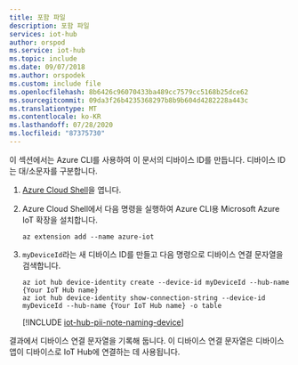 ```yaml
---
title: 포함 파일
description: 포함 파일
services: iot-hub
author: orspod
ms.service: iot-hub
ms.topic: include
ms.date: 09/07/2018
ms.author: orspodek
ms.custom: include file
ms.openlocfilehash: 8b6426c96070433ba489cc7579cc5168b25dce62
ms.sourcegitcommit: 09da3f26b4235368297b8b9b604d4282228a443c
ms.translationtype: MT
ms.contentlocale: ko-KR
ms.lasthandoff: 07/28/2020
ms.locfileid: "87375730"
---
```

이 섹션에서는 Azure CLI를 사용하여 이 문서의 디바이스 ID를 만듭니다. 디바이스 ID는 대/소문자를 구분합니다.

1. [Azure Cloud Shell](https://shell.azure.com/)을 엽니다.

1. Azure Cloud Shell에서 다음 명령을 실행하여 Azure CLI용 Microsoft Azure IoT 확장을 설치합니다.

    ```azurecli-interactive
    az extension add --name azure-iot
    ```

2. `myDeviceId`라는 새 디바이스 ID를 만들고 다음 명령으로 디바이스 연결 문자열을 검색합니다.

    ```azurecli-interactive
    az iot hub device-identity create --device-id myDeviceId --hub-name {Your IoT Hub name}
    az iot hub device-identity show-connection-string --device-id myDeviceId --hub-name {Your IoT Hub name} -o table
    ```

   [!INCLUDE [iot-hub-pii-note-naming-device](iot-hub-pii-note-naming-device.md)]

결과에서 디바이스 연결 문자열을 기록해 둡니다. 이 디바이스 연결 문자열은 디바이스 앱이 디바이스로 IoT Hub에 연결하는 데 사용됩니다.

<!-- images and links -->
